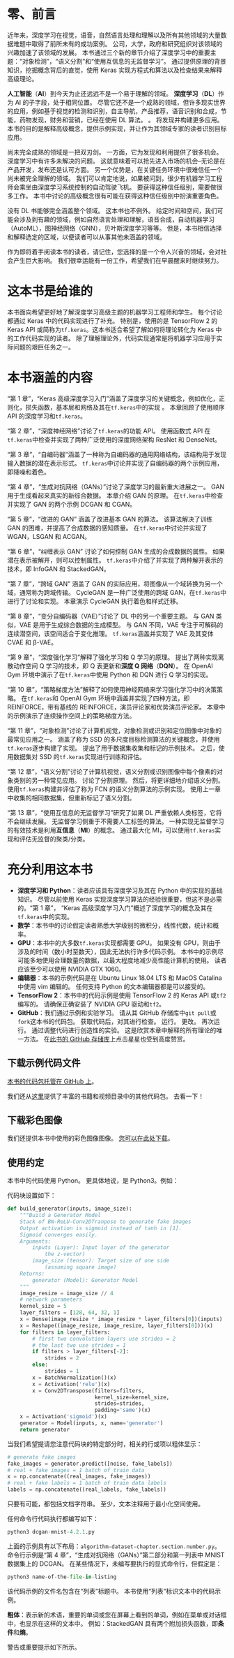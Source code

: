 # 零、前言

近年来，深度学习在视觉，语音，自然语言处理和理解以及所有其他领域的大量数据难题中取得了前所未有的成功案例。 公司，大学，政府和研究组织对该领域的兴趣加速了该领域的发展。 本书通过三个新的章节介绍了深度学习中的重要主题：“对象检测”，“语义分割”和“使用互信息的无监督学习”。 通过提供原理的背景知识，挖掘概念背后的直觉，使用 Keras 实现方程式和算法以及检查结果来解释高级理论。

**人工智能**（**AI**）到今天为止还远远不是一个易于理解的领域。 **深度学习**（**DL**）作为 AI 的子字段，处于相同位置。 尽管它还不是一个成熟的领域，但许多现实世界的应用，例如基于视觉的检测和识别，自主导航，产品推荐，语音识别和合成，节能，药物发现，财务和营销，已经在使用 DL 算法。 。 将发现并构建更多应用。 本书的目的是解释高级概念，提供示例实现，并让作为其领域专家的读者识别目标应用。

尚未完全成熟的领域是一把双刃剑。 一方面，它为发现和利用提供了很多机会。 深度学习中有许多未解决的问题。 这就意味着可以抢先进入市场的机会–无论是在产品开发，发布还是认可方面。 另一个优势是，在关键任务环境中很难信任一个尚未被完全理解的领域。 我们可以肯定地说，如果被问到，很少有机器学习工程师会乘坐由深度学习系统控制的自动驾驶飞机。 要获得这种信任级别，需要做很多工作。 本书中讨论的高级概念很有可能在获得这种信任级别中扮演重要角色。

没有 DL 书能够完全涵盖整个领域。 这本书也不例外。 给定时间和空间，我们可能会涉及到有趣的领域，例如自然语言处理和理解，语音合成，自动机器学习（AutoML），图神经网络（GNN），贝叶斯深度学习等等。 但是，本书相信选择和解释选定的区域，以便读者可以从事其他未涵盖的领域。

作为即将着手阅读本书的读者，请记住，您选择的是一个令人兴奋的领域，会对社会产生巨大影响。 我们很幸运能有一份工作，希望我们在早晨醒来时继续努力。

# 这本书是给谁的

本书面向希望更好地了解深度学习高级主题的机器学习工程师和学生。 每个讨论都通过 Keras 中的代码实现进行了补充。 特别是，使用的是 TensorFlow 2 的 Keras API 或简称为`tf.keras`。这本书适合希望了解如何将理论转化为 Keras 中的工作代码实现的读者。 除了理解理论外，代码实现通常是将机器学习应用于实际问题的艰巨任务之一。

# 本书涵盖的内容

“第 1 章”，“Keras 高级深度学习入门”涵盖了深度学习的关键概念，例如优化，正则化，损失函数，基本层和网络及其在`tf.keras`中的实现 。 本章回顾了使用顺序 API 的深度学习和`tf.keras`。

“第 2 章”，“深度神经网络”讨论了`tf.keras`的功能 API。 使用函数式 API 在`tf.keras`中检查并实现了两种广泛使用的深度网络架构 ResNet 和 DenseNet。

“第 3 章”，“自编码器”涵盖了一种称为自编码器的通用网络结构，该结构用于发现输入数据的潜在表示形式。 `tf.keras`中讨论并实现了自编码器的两个示例应用，即降噪和着色。

“第 4 章”，“生成对抗网络（GANs）”讨论了深度学习的最新重大进展之一。 GAN 用于生成看起来真实的新综合数据。 本章介绍 GAN 的原理。 在`tf.keras`中检查并实现了 GAN 的两个示例 DCGAN 和 CGAN。

“第 5 章”，“改进的 GAN” 涵盖了改进基本 GAN 的算法。 该算法解决了训练 GAN 的困难，并提高了合成数据的感知质量。 在`tf.keras`中讨论并实现了 WGAN，LSGAN 和 ACGAN。

“第 6 章”，“纠缠表示 GAN” 讨论了如何控制 GAN 生成的合成数据的属性。 如果潜在表示被解开，则可以控制属性。 `tf.keras`中介绍了并实现了两种解开表示的技术，即 InfoGAN 和 StackedGAN。

“第 7 章”，“跨域 GAN” 涵盖了 GAN 的实际应用，将图像从一个域转换为另一个域，通常称为跨域传输。 CycleGAN 是一种广泛使用的跨域 GAN，在`tf.keras`中进行了讨论和实现。 本章演示 CycleGAN 执行着色和样式迁移。

“第 8 章”，“变分自编码器（VAE）”讨论了 DL 中的另一个重要主题。 与 GAN 类似，VAE 是用于生成综合数据的生成模型。 与 GAN 不同，VAE 专注于可解码的连续潜空间，该空间适合于变化推理。 `tf.keras`涵盖并实现了 VAE 及其变体 CVAE 和 β-VAE。

“第 9 章”，“深度强化学习”解释了强化学习和 Q 学习的原理。 提出了两种实现离散动作空间 Q 学习的技术，即 Q 表更新和**深度 Q 网络**（**DQN**）。 在 OpenAI Gym 环境中演示了在`tf.keras`中使用 Python 和 DQN 进行 Q 学习的实现。

“第 10 章”，“策略梯度方法”解释了如何使用神经网络来学习强化学习中的决策策略。 在`tf.keras`和 OpenAI Gym 环境中涵盖并实现了四种方法，即 REINFORCE，带有基线的 REINFORCE，演员评论家和优势演员评论家。 本章中的示例演示了连续操作空间上的策略梯度方法。

“第 11 章”，“对象检测”讨论了计算机视觉，对象检测或识别和定位图像中对象的最常见应用之一。 涵盖了称为 SSD 的多尺度目标检测算法的关键概念，并使用`tf.keras`逐步构建了实现。 提出了用于数据集收集和标记的示例技术。 之后，使用数据集对 SSD 的`tf.keras`实现进行训练和评估。

“第 12 章”，“语义分割”讨论了计算机视觉，语义分割或识别图像中每个像素的对象类别的另一种常见应用。 讨论了分割原理。 然后，将更详细地介绍语义分割。 使用`tf.keras`构建并评估了称为 FCN 的语义分割算法的示例实现。 使用上一章中收集的相同数据集，但重新标记了语义分割。

“第 13 章”，“使用互信息的无监督学习”研究了如果 DL 严重依赖人类标签，它将不会继续发展。 无监督学习侧重于不需要人工标签的算法。 一种实现无监督学习的有效技术是利用**互信息**（**MI**）的概念。 通过最大化 MI，可以使用`tf.keras`实现和评估无监督的聚类/分类。

# 充分利用这本书

*   **深度学习和 Python**：读者应该具有深度学习及其在 Python 中的实现的基础知识。 尽管以前使用 Keras 实现深度学习算法的经验很重要，但这不是必需的。“第 1 章”， “Keras 高级深度学习入门”概述了深度学习的概念及其在`tf.keras`中的实现。
*   **数学**：本书中的讨论假定读者熟悉大学级别的微积分，线性代数，统计和概率。
*   **GPU**：本书中的大多数`tf.keras`实现都需要 GPU。 如果没有 GPU，则由于涉及的时间（数小时至数天），因此无法执行许多代码示例。 本书中的示例尽可能多地使用合理数量的数据，以最大程度地减少高性能计算机的使用。 读者应该至少可以使用 NVIDIA GTX 1060。
*   **编辑器**：本书的示例代码是在 Ubuntu Linux 18.04 LTS 和 MacOS Catalina 中使用 vim 编辑的。 任何支持 Python 的文本编辑器都是可以接受的。
*   **TensorFlow 2**：本书中的代码示例是使用 TensorFlow 2 的 Keras API 或`tf2`编写的。 请确保正确安装了 NVIDIA GPU 驱动和`tf2`。
*   **GitHub**：我们通过示例和实验学习。 请从其 GitHub 存储库中`git pull`或`fork`这本书的代码包。 获取代码后，对其进行检查。 运行。 更改。 再次运行。 通过调整代码进行创造性的实验。 这是欣赏本章中解释的所有理论的唯一方法。 在[此书的 GitHub 存储库](https://github.com/PacktPublishing/Advanced-Deep-Learning-with-Keras)上点击星星也受到高度赞赏。

## 下载示例代码文件

[本书的代码包托管在 GitHub 上](https://github.com/PacktPublishing/Advanced-Deep-Learning-with-Keras)。

我们还从[这里](https://github.com/PacktPublishing/)提供了丰富的书籍和视频目录中的其他代码包。 去看一下！

## 下载彩色图像

我们还提供本书中使用的彩色图像图像。 [您可以在此处下载](https://static.packt-cdn.com/downloads/9787838821654_ColorImages.pdf)。

## 使用约定

本书中的代码使用 Python。 更具体地说，是 Python3。例如：

代码块设置如下：

```py
def build_generator(inputs, image_size):
    """Build a Generator Model
    Stack of BN-ReLU-Conv2DTranpose to generate fake images
    Output activation is sigmoid instead of tanh in [1].
    Sigmoid converges easily.
    Arguments:
        inputs (Layer): Input layer of the generator 
            the z-vector)
        image_size (tensor): Target size of one side
            (assuming square image)
    Returns:
        generator (Model): Generator Model
    """
    image_resize = image_size // 4
    # network parameters 
    kernel_size = 5
    layer_filters = [128, 64, 32, 1]
    x = Dense(image_resize * image_resize * layer_filters[0])(inputs)
    x = Reshape((image_resize, image_resize, layer_filters[0]))(x)
    for filters in layer_filters:
        # first two convolution layers use strides = 2
        # the last two use strides = 1
        if filters > layer_filters[-2]:
            strides = 2
        else:
            strides = 1
        x = BatchNormalization()(x)
        x = Activation('relu')(x)
        x = Conv2DTranspose(filters=filters,
                            kernel_size=kernel_size,
                            strides=strides,
                            padding='same')(x)
    x = Activation('sigmoid')(x)
    generator = Model(inputs, x, name='generator')
    return generator 
```

当我们希望提请您注意代码块的特定部分时，相关的行或项以粗体显示：

```py
# generate fake images
fake_images = generator.predict([noise, fake_labels])
# real + fake images = 1 batch of train data
x = np.concatenate((real_images, fake_images))
# real + fake labels = 1 batch of train data labels
labels = np.concatenate((real_labels, fake_labels)) 
```

只要有可能，都包括文档字符串。 至少，文本注释用于最小化空间使用。

任何命令行代码执行都编写如下：

```py
python3 dcgan-mnist-4.2.1.py 
```

上面的示例具有以下布局：`algorithm-dataset-chapter.section.number.py`。 命令行示例是“第 4 章”，“生成对抗网络（GANs）”第二部分和第一列表中 MNIST 数据集上的 DCGAN。 在某些情况下，未编写要执行的显式命令行，但假定是：

```py
python3 name-of-the-file-in-listing 
```

该代码示例的文件名包含在“列表”标题中。 本书使用“列表”标识文本中的代码示例。

**粗体**：表示新的术语，重要的单词或您在屏幕上看到的单词，例如在菜单或对话框中，也显示在这样的文本中。 例如：StackedGAN 具有两个附加损失函数，即**条件**和**熵**。

警告或重要提示如下所示。
